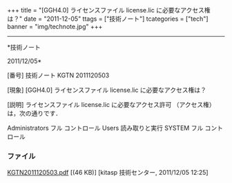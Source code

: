 ﻿+++
title = "[GGH4.0] ライセンスファイル license.lic に必要なアクセス権は？"
date = "2011-12-05"
ttags = ["技術ノート"]
tcategories = ["tech"]
banner = "img/technote.jpg"
+++

-----------------------------------------------------------------------------------------------------------------------------

*技術ノート

2011/12/05*


[番号]
技術ノート KGTN 2011120503

[現象]
[GGH4.0] ライセンスファイル license.lic に必要なアクセス権は？

[説明]
ライセンスファイル license.lic に必要なアクセス許可 （アクセス権）
は，次の通りです．

Administrators フル コントロール
Users 読み取りと実行
SYSTEM フル コントロール


### ファイル

 
 


[KGTN2011120503.pdf](http://techreport.kitasp.net/attachments/download/722/KGTN2011120503.pdf)
 [(46 KB)] [kitasp 技術センター, 2011/12/05
12:25]


 


 

